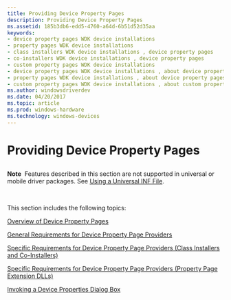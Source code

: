 ```yaml
---
title: Providing Device Property Pages
description: Providing Device Property Pages
ms.assetid: 185b3db6-edd5-4760-a64d-6b51d52d35aa
keywords:
- device property pages WDK device installations
- property pages WDK device installations
- class installers WDK device installations , device property pages
- co-installers WDK device installations , device property pages
- custom property pages WDK device installations
- device property pages WDK device installations , about device property pages
- property pages WDK device installations , about device property pages
- custom property pages WDK device installations , about custom property pages
ms.author: windowsdriverdev
ms.date: 04/20/2017
ms.topic: article
ms.prod: windows-hardware
ms.technology: windows-devices
---
```


# Providing Device Property Pages


## <a href="" id="ddk-providing-device-property-pages-dg"></a>


**Note**  Features described in this section are not supported in universal or mobile driver packages. See [Using a Universal INF File](using-a-universal-inf-file.md).

 

This section includes the following topics:

[Overview of Device Property Pages](overview-of-device-property-pages.md)

[General Requirements for Device Property Page Providers](general-requirements-for-device-property-page-providers.md)

[Specific Requirements for Device Property Page Providers (Class Installers and Co-Installers)](specific-requirements-for-device-property-page-providers--class-instal.md)

[Specific Requirements for Device Property Page Providers (Property Page Extension DLLs)](specific-requirements-for-device-property-page-providers--property-pag.md)

[Invoking a Device Properties Dialog Box](invoking-a-device-properties-dialog-box.md)

 

 





